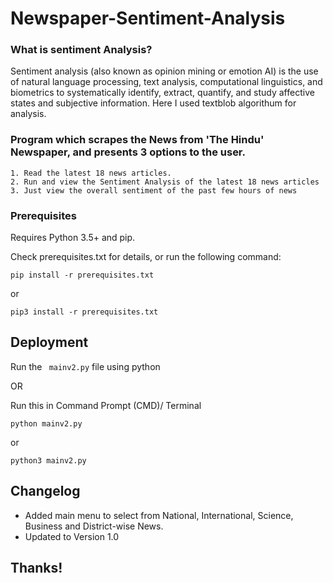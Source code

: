 # Newspaper-Sentiment-Analysis 

### What is sentiment Analysis?
   Sentiment analysis (also known as opinion mining or emotion AI) is the use of natural language processing, text analysis, computational linguistics, and           biometrics to systematically identify, extract, quantify, and study affective states and subjective information.
   Here I used textblob algorithum for analysis.

### Program which scrapes the News from 'The Hindu' Newspaper, and presents 3 options to the user.

    1. Read the latest 18 news articles.
    2. Run and view the Sentiment Analysis of the latest 18 news articles
    3. Just view the overall sentiment of the past few hours of news


### Prerequisites

Requires Python 3.5+ and pip. 

Check prerequisites.txt for details, or run the following command:
            
``` 
pip install -r prerequisites.txt
```
or 
````
pip3 install -r prerequisites.txt
````
## Deployment

Run the ```` mainv2.py```` file using python

OR

Run this in Command Prompt (CMD)/ Terminal
````
python mainv2.py
````
or
````
python3 mainv2.py
````
## Changelog
* Added main menu to select from National, International, Science, Business and District-wise News.
* Updated to Version 1.0



## Thanks!

